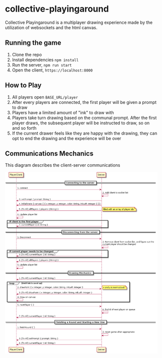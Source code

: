 # collective-playingaround

Collective Playingaround is a multiplayer drawing experience made by the utilization of websockets and the html canvas.

## Running the game
1. Clone the repo
2. Install dependencies `npm install`
3. Run the server, `npm run start`
4. Open the client, `https://localhost:8000`

## How to Play
1. All players open `BASE_URL/player`
2. After every players are connected, the first player will be given a prompt to draw
3. Players have a limited amount of "ink" to draw with
4. Players take turn drawing based on the communal prompt. After the first player draws, the subsequent player will be instructed to draw, so on and so forth
5. If the current drawer feels like they are happy with the drawing, they can opt to end the drawing and the experience will be over

## Communications Mechanics
This diagram describes the client-server communications


![alt text](https://raw.githubusercontent.com/tirtawr/collective-playingaround/master/mechanics-diagram.png "Mechanics diagram")
